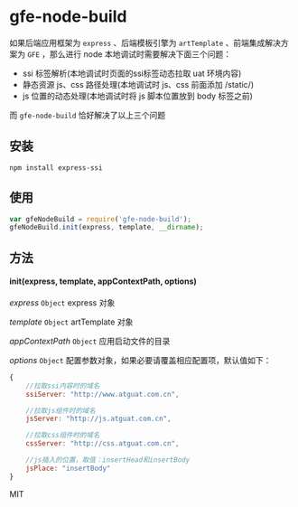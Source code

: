 # gfe-node-build

如果后端应用框架为 `express` 、后端模板引擎为 `artTemplate` 、前端集成解决方案为 `GFE` ，那么进行 node 本地调试时需要解决下面三个问题：
- ssi 标签解析(本地调试时页面的ssi标签动态拉取 uat 环境内容)
- 静态资源 js、css 路径处理(本地调试时 js、css 前面添加 /static/)
- js 位置的动态处理(本地调试时将 js 脚本位置放到 body 标签之前)

而 `gfe-node-build` 恰好解决了以上三个问题

## 安装
```
npm install express-ssi
```

## 使用
```javascript
var gfeNodeBuild = require('gfe-node-build');
gfeNodeBuild.init(express, template, __dirname);
```

## 方法
#### init(express, template, appContextPath, options)

*express* `Object` express 对象

*template* `Object` artTemplate 对象

*appContextPath* `Object` 应用启动文件的目录

*options* `Object` 配置参数对象，如果必要请覆盖相应配置项，默认值如下：

```javascript
{
    //拉取ssi内容时的域名
    ssiServer: "http://www.atguat.com.cn",

    //拉取js组件时的域名
    jsServer: "http://js.atguat.com.cn",

    //拉取css组件时的域名
    cssServer: "http://css.atguat.com.cn",

    //js插入的位置，取值：insertHead和insertBody
    jsPlace: "insertBody"
}
```

MIT